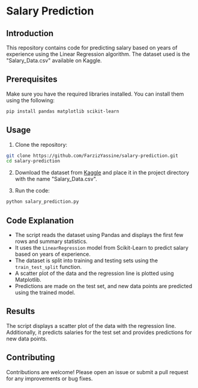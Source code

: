 # Salary Prediction

## Introduction

This repository contains code for predicting salary based on years of experience using the Linear Regression algorithm. The dataset used is the "Salary_Data.csv" available on Kaggle.

## Prerequisites

Make sure you have the required libraries installed. You can install them using the following:

```bash
pip install pandas matplotlib scikit-learn
```

## Usage

1. Clone the repository:

```bash
git clone https://github.com/FarzizYassine/salary-prediction.git
cd salary-prediction
```

2. Download the dataset from [Kaggle](https://www.kaggle.com/datasets/devchauhan1/salary-datacsv) and place it in the project directory with the name "Salary_Data.csv".

3. Run the code:

```bash
python salary_prediction.py
```

## Code Explanation

- The script reads the dataset using Pandas and displays the first few rows and summary statistics.
- It uses the `LinearRegression` model from Scikit-Learn to predict salary based on years of experience.
- The dataset is split into training and testing sets using the `train_test_split` function.
- A scatter plot of the data and the regression line is plotted using Matplotlib.
- Predictions are made on the test set, and new data points are predicted using the trained model.

## Results

The script displays a scatter plot of the data with the regression line. Additionally, it predicts salaries for the test set and provides predictions for new data points.

## Contributing

Contributions are welcome! Please open an issue or submit a pull request for any improvements or bug fixes.
